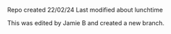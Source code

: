 Repo created 22/02/24
Last modified about lunchtime

This was edited by Jamie B and created a new branch.
